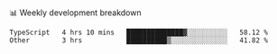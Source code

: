 📊 Weekly development breakdown
<!--START_SECTION:waka-->
```text
TypeScript   4 hrs 10 mins   ██████████████▓░░░░░░░░░░   58.12 % 
Other        3 hrs           ██████████▒░░░░░░░░░░░░░░   41.82 % 
```
<!--END_SECTION:waka-->
